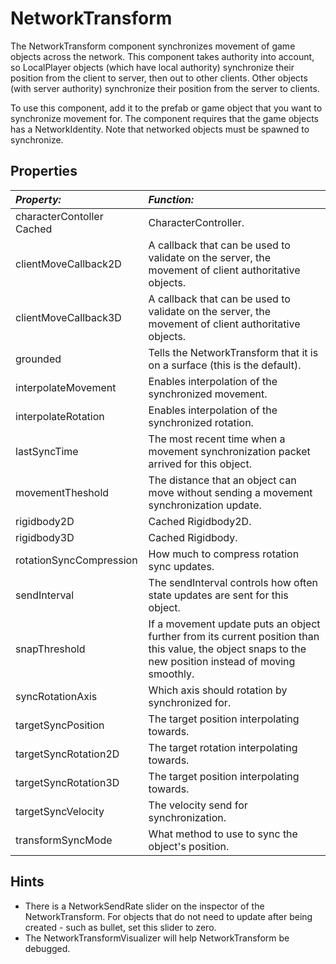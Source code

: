 NetworkTransform
====================

The NetworkTransform component synchronizes movement of game objects across the network. This component takes authority into account, so LocalPlayer objects (which have local authority) synchronize their position from the client to server, then out to other clients. Other objects (with server authority) synchronize their position from the server to clients.

To use this component, add it to the prefab or game object that you want to synchronize movement for. The component requires that the game objects has a NetworkIdentity. Note that networked objects must be spawned to synchronize.


Properties
----------

|**_Property:_**|**_Function:_** |
|:---|:---|
|characterContoller	Cached	|  CharacterController.|
|clientMoveCallback2D	| 	A callback that can be used to validate on the server, the movement of client authoritative objects.|
|clientMoveCallback3D	| 	A callback that can be used to validate on the server, the movement of client authoritative objects.|
|grounded	| 	Tells the NetworkTransform that it is on a surface (this is the default).|
|interpolateMovement	| 	Enables interpolation of the synchronized movement.|
|interpolateRotation		| Enables interpolation of the synchronized rotation.|
|lastSyncTime	| 	The most recent time when a movement synchronization packet arrived for this object.|
|movementTheshold	| 	The distance that an object can move without sending a movement synchronization update.|
|rigidbody2D	| 	Cached Rigidbody2D.|
|rigidbody3D	| 	Cached Rigidbody.|
|rotationSyncCompression	| 	How much to compress rotation sync updates.|
|sendInterval	| 	The sendInterval controls how often state updates are sent for this object.|
|snapThreshold	| 	If a movement update puts an object further from its current position than this value, the object snaps to the new position instead of moving smoothly.|
|syncRotationAxis	| 	Which axis should rotation by synchronized for.|
|targetSyncPosition	| 	The target position interpolating towards.|
|targetSyncRotation2D	| 	The target rotation interpolating towards.|
|targetSyncRotation3D	| 	The target position interpolating towards.|
|targetSyncVelocity	| 	The velocity send for synchronization.|
|transformSyncMode	| What method to use to sync the object's position.|


Hints
-----
* There is a NetworkSendRate slider on the inspector of the NetworkTransform. For objects that do not need to update after being created - such as bullet, set this slider to zero.
* The NetworkTransformVisualizer will help NetworkTransform be debugged.



